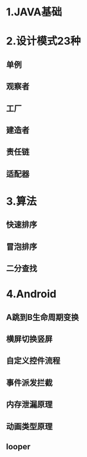# 1.JAVA基础
# 2.设计模式23种
## 单例
## 观察者
## 工厂
## 建造者
## 责任链
## 适配器
# 3.算法
## 快速排序
## 冒泡排序
## 二分查找
# 4.Android
## A跳到B生命周期变换
## 横屏切换竖屏
## 自定义控件流程 
## 事件派发拦截
## 内存泄漏原理
## 动画类型原理
## looper
